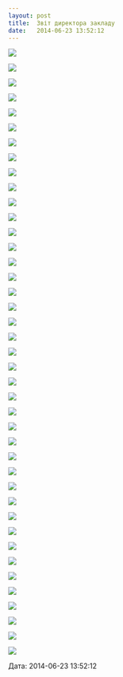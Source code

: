 ```yaml
---
layout: post
title:  Звіт директора закладу
date:   2014-06-23 13:52:12
---
```

![](/assets/tiger-1403518867.jpg)  

  

![](/assets/tiger-1403518904.jpg)  

  

![](/assets/tiger-1403518949.jpg)  

  

![](/assets/tiger-1403518992.jpg)  

  

![](/assets/tiger-1403519037.jpg)  

  

![](/assets/tiger-1403519088.jpg)  

  

![](/assets/tiger-1403519142.jpg)  

  

![](/assets/tiger-1403519183.jpg)  

  

![](/assets/tiger-1403519235.jpg)  

  

![](/assets/tiger-1403519273.jpg)  

  

![](/assets/tiger-1403519309.jpg)  

  

![](/assets/tiger-1403519351.jpg)  

  

![](/assets/tiger-1403519397.jpg)  

  

![](/assets/tiger-1403519438.jpg)  

  

![](/assets/tiger-1403519474.jpg)  

  

![](/assets/tiger-1403519513.jpg)  

  

![](/assets/tiger-1403519553.jpg)  

  

![](/assets/tiger-1403519588.jpg)  

  

![](/assets/tiger-1403519629.jpg)  

  

![](/assets/tiger-1403519666.jpg)  

  

![](/assets/tiger-1403519706.jpg)  

  

![](/assets/tiger-1403519745.jpg)  

  

![](/assets/tiger-1403519784.jpg)  

  

![](/assets/tiger-1403519829.jpg)  

  

![](/assets/tiger-1403519866.jpg)  

  

![](/assets/tiger-1403519908.jpg)  

  

![](/assets/tiger-1403519943.jpg)  

  

![](/assets/tiger-1403519981.jpg)  

  

![](/assets/tiger-1403520031.jpg)  

  

![](/assets/tiger-1403520068.jpg)  

  

![](/assets/tiger-1403520103.jpg)  

  

![](/assets/tiger-1403520136.jpg)  

  

  

![](/assets/tiger-1403520170.jpg)  

  

![](/assets/tiger-1403520239.jpg)  

  

![](/assets/tiger-1403520277.jpg)  

  

![](/assets/tiger-1403520312.jpg)  

  

![](/assets/tiger-1403520348.jpg)  

  

![](/assets/tiger-1403520382.jpg)  

  

![](/assets/tiger-1403520414.jpg)  

  

![](/assets/tiger-1403520451.jpg)  

  

![](/assets/tiger-1403520493.jpg)  

  
Дата: 2014-06-23 13:52:12